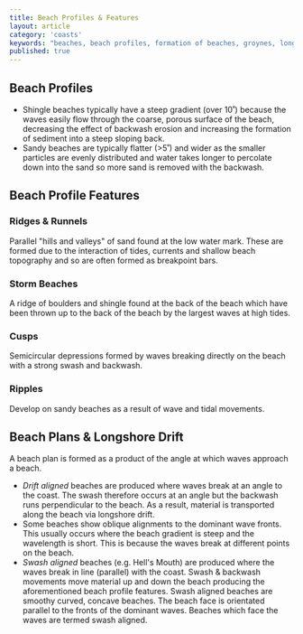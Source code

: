 ```yaml
---
title: Beach Profiles & Features
layout: article
category: 'coasts'
keywords: "beaches, beach profiles, formation of beaches, groynes, longshore drift, longshore drift effect on beaches, features of beaches"
published: true
---
```


## Beach Profiles

- Shingle beaches typically have a steep gradient (over 10˚) because the waves easily flow through the coarse, porous surface of the beach, decreasing the effect of backwash erosion and increasing the formation of sediment into a steep sloping back. 
- Sandy beaches are typically flatter (>5˚) and wider as the smaller particles are evenly distributed and water takes longer to percolate down into the sand so more sand is removed with the backwash. 

## Beach Profile Features

### Ridges & Runnels

Parallel "hills and valleys" of sand found at the low water mark. These are formed due to the interaction of tides, currents and shallow beach topography and so are often formed as breakpoint bars. 

### Storm Beaches

A ridge of boulders and shingle found at the back of the beach which have been thrown up to the back of the beach by the largest waves at high tides. 

### Cusps

Semicircular depressions formed by waves breaking directly on the beach with a strong swash and backwash. 

### Ripples

Develop on sandy beaches as a result of wave and tidal movements.

## Beach Plans & Longshore Drift

A beach plan is formed as a product of the angle at which waves approach a beach. 

- *Drift aligned* beaches are produced where waves break at an angle to the coast. The swash therefore occurs at an angle but the backwash runs perpendicular to the beach. As a result, material is transported along the beach via longshore drift.
- Some beaches show oblique alignments to the dominant wave fronts. This usually occurs where the beach gradient is steep and the wavelength is short. This is because the waves break at different points on the beach. 
- *Swash aligned* beaches (e.g. Hell's Mouth) are produced where the waves break in line (parallel) with the coast. Swash & backwash movements move material up and down the beach producing the aforementioned beach profile features. Swash aligned beaches are smoothy curved, concave beaches. The beach face is orientated parallel to the fronts of the dominant waves. Beaches which face the waves are termed swash aligned. 